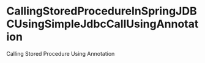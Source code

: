 # CallingStoredProcedureInSpringJDBCUsingSimpleJdbcCallUsingAnnotation

Calling Stored Procedure Using Annotation
